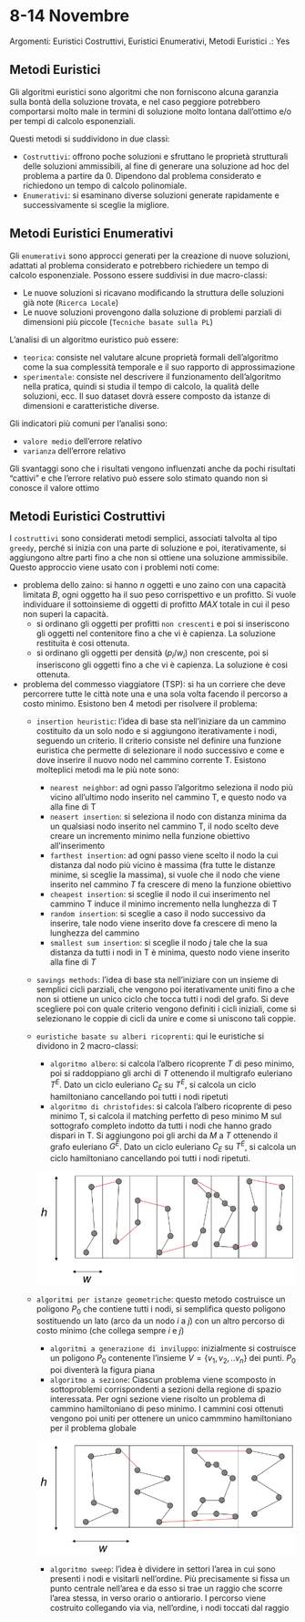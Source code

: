 # 8-14 Novembre

Argomenti: Euristici Costruttivi, Euristici Enumerativi, Metodi Euristici
.: Yes

## Metodi Euristici

Gli algoritmi euristici sono algoritmi che non forniscono alcuna garanzia sulla bontà della soluzione trovata, e nel caso peggiore potrebbero comportarsi molto male in termini di soluzione molto lontana dall’ottimo e/o per tempi di calcolo esponenziali.

Questi metodi si suddividono in due classi:

- `Costruttivi`: offrono poche soluzioni e sfruttano le proprietà strutturali delle soluzioni ammissibili, al fine di generare una soluzione ad hoc del problema a partire da 0. Dipendono dal problema considerato e richiedono un tempo di calcolo polinomiale.
- `Enumerativi`: si esaminano diverse soluzioni generate rapidamente e successivamente si sceglie la migliore.

## Metodi Euristici Enumerativi

Gli `enumerativi` sono approcci generati per la creazione di nuove soluzioni, adattati al problema considerato e potrebbero richiedere un tempo di calcolo esponenziale. Possono essere suddivisi in due macro-classi:

- Le nuove soluzioni si ricavano modificando la struttura delle soluzioni già note (`Ricerca Locale`)
- Le nuove soluzioni provengono dalla soluzione di problemi parziali di dimensioni più piccole (`Tecniche basate sulla PL`)

L’analisi di un algoritmo euristico può essere:

- `teorica`: consiste nel valutare alcune proprietà formali dell’algoritmo come la sua complessità temporale e il suo rapporto di approssimazione
- `sperimentale`: consiste nel descrivere il funzionamento dell’algoritmo nella pratica, quindi si studia il tempo di calcolo, la qualità delle soluzioni, ecc. Il suo dataset dovrà essere composto da istanze di dimensioni e caratteristiche diverse.

Gli indicatori più comuni per l’analisi sono:

- `valore medio` dell’errore relativo
- `varianza` dell’errore relativo

Gli svantaggi sono che i risultati vengono influenzati anche da pochi risultati “cattivi” e che l’errore relativo può essere solo stimato quando non si conosce il valore ottimo

## Metodi Euristici Costruttivi

I `costruttivi` sono considerati metodi semplici, associati talvolta al tipo `greedy`, perché si inizia con una parte di soluzione e poi, iterativamente, si aggiungono altre parti fino a che non si ottiene una soluzione ammissibile. Questo approccio viene usato con i problemi noti come:

- problema dello zaino: si hanno $n$ oggetti e uno zaino con una capacità limitata $B$, ogni oggetto ha il suo peso corrispettivo e un profitto. Si vuole individuare il sottoinsieme di oggetti di profitto $MAX$ totale in cui il peso non superi la capacità.
    - si ordinano gli oggetti per profitti `non crescenti` e poi si inseriscono gli oggetti nel contenitore fino a che vi è capienza. La soluzione restituita è cosi ottenuta.
    - si ordinano gli oggetti per densità ($p_i/w_i$) non crescente, poi si inseriscono gli oggetti fino a che vi è capienza. La soluzione è cosi ottenuta.
- problema del commesso viaggiatore (TSP): si ha un corriere che deve percorrere tutte le città note una e una sola volta facendo il percorso a costo minimo. Esistono ben 4 metodi per risolvere il problema:
    - `insertion heuristic`: l’idea di base sta nell’iniziare da un cammino costituito da un solo nodo e si aggiungono iterativamente i nodi, seguendo un criterio. Il criterio consiste nel definire una funzione euristica che permette di selezionare il nodo successivo e come e dove inserire il nuovo nodo nel cammino corrente T. Esistono molteplici metodi ma le più note sono:
        - `nearest neighbor`: ad ogni passo l’algoritmo seleziona il nodo più vicino all’ultimo nodo inserito nel cammino T, e questo nodo va alla fine di T
        - `neasert insertion`: si seleziona il nodo con distanza minima da un qualsiasi nodo inserito nel cammino T, il nodo scelto deve creare un incremento minimo nella funzione obiettivo all’inserimento
        - `farthest insertion`: ad ogni passo viene scelto il nodo la cui distanza dal nodo più vicino è massima (fra tutte le distanze minime, si sceglie la massima), si vuole che il nodo che viene inserito nel cammino $T$ fa crescere di meno la funzione obiettivo
        - `cheapest insertion`: si sceglie il nodo il cui inserimento nel cammino T induce il minimo incremento nella lunghezza di T
        - `random insertion`: si sceglie a caso il nodo successivo da inserire, tale nodo viene inserito dove fa crescere di meno la lunghezza del cammino
        - `smallest sum insertion`: si sceglie il nodo $j$ tale che la sua distanza da tutti i nodi in T è minima, questo nodo viene inserito alla fine di $T$
    - `savings methods`: l’idea di base sta nell’iniziare con un insieme di semplici cicli parziali, che vengono poi iterativamente uniti fino a che non si ottiene un unico ciclo che tocca tutti i nodi del grafo. Si deve scegliere poi con quale criterio vengono definiti i cicli iniziali, come si selezionano le coppie di cicli da unire e come si uniscono tali coppie.
    - `euristiche basate su alberi ricoprenti`: qui le euristiche si dividono in 2 macro-classi:
        - `algoritmo albero`: si calcola l’albero ricoprente $T$ di peso minimo, poi si raddoppiano gli archi di $T$ ottenendo il multigrafo euleriano $T^E$. Dato un ciclo euleriano $C_E$ su $T^E$, si calcola un ciclo hamiltoniano cancellando poi tutti i nodi ripetuti
        - `algoritmo di christofides`: si calcola l’albero ricoprente di peso minimo T, si calcola il matching perfetto di peso minimo M sul sottografo completo indotto da tutti i nodi che hanno grado dispari in T. Si aggiungono poi gli archi da $M$ a $T$ ottenendo il grafo euleriano $G^E$. Dato un ciclo euleriano $C_E$ su $T^E$, si calcola un ciclo hamiltoniano cancellando poi tutti i nodi ripetuti.
        
        ![Screenshot from 2023-12-23 13-37-17.png](Screenshot_from_2023-12-23_13-37-17.png)
        
    - `algoritmi per istanze geometriche`: questo metodo costruisce un poligono $P_0$ che contiene tutti i nodi, si semplifica questo poligono sostituendo un lato (arco da un nodo $i$ a $j$) con un altro percorso di costo minimo (che collega sempre $i$ e $j$)
        - `algoritmi a generazione di inviluppo`: inizialmente si costruisce un poligono $P_0$ contenente l’insieme $V=\{ v_1, v_2,..v_n\}$ dei punti. $P_0$ poi diventerà la figura piana
        - `algoritmo a sezione`: Ciascun problema viene scomposto in sottoproblemi corrispondenti a sezioni della regione di spazio interessata. Per ogni sezione viene risolto un problema di cammino hamiltoniano di peso minimo. I cammini cosi ottenuti vengono poi uniti per ottenere un unico cammmino hamiltoniano per il problema globale
        
        ![Screenshot from 2023-12-23 13-37-52.png](Screenshot_from_2023-12-23_13-37-52.png)
        
        - `algoritmo sweep`: l’idea è dividere in settori l’area in cui sono presenti i nodi e visitarli nell’ordine. Più precisamente si fissa un punto centrale nell’area e da esso si trae un raggio che scorre l’area stessa, in verso orario o antiorario. I percorso viene costruito collegando via via, nell’ordine, i nodi toccati dal raggio